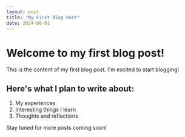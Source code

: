 ```yaml
---
layout: post
title: "My First Blog Post"
date: 2024-09-01
---
```


# Welcome to my first blog post!

This is the content of my first blog post. I'm excited to start blogging!

## Here's what I plan to write about:

1. My experiences
2. Interesting things I learn
3. Thoughts and reflections

Stay tuned for more posts coming soon!